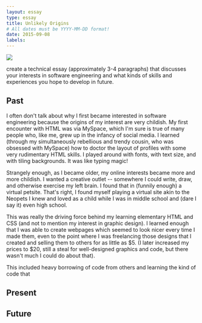 ```yaml
---
layout: essay
type: essay
title: Unlikely Origins
# All dates must be YYYY-MM-DD format!
date: 2015-09-08
labels:
---
```


<img class="ui medium left floated image" src="../images/rtfm.png">

create a technical essay (approximately 3-4 paragraphs) that discusses your interests in software engineering and what kinds of skills and experiences you hope to develop in future.

## Past

I often don't talk about why I first became interested in software engineering because the origins of my interest are very childish. My first encounter with HTML was via MySpace, which I'm sure is true of many people who, like me, grew up in the infancy of social media. I learned (through my simultaneously rebellious and trendy cousin, who was obsessed with MySpace) how to doctor the layout of profiles with some very rudimentary HTML skills. I played around with fonts, with text size, and with tiling backgrounds. It was like typing magic!

Strangely enough, as I became older, my online interests became more and more childish. I wanted a creative outlet -- somewhere I could write, draw, and otherwise exercise my left brain. I found that in (funnily enough) a virtual petsite. That's right, I found myself playing a virtual site akin to the Neopets I knew and loved as a child while I was in middle school and (dare I say it) even high school.

This was really the driving force behind my learning elementary HTML and CSS (and not to mention my interest in graphic design). I learned enough that I was able to create webpages which seemed to look nicer every time I made them, even to the point where I was freelancing those designs that I created and selling them to others for as little as $5. (I later increased my prices to $20, still a steal for well-designed graphics and code, but there wasn't much I could do about that).

This included heavy borrowing of code from others and learning the kind of code that

## Present

## Future
